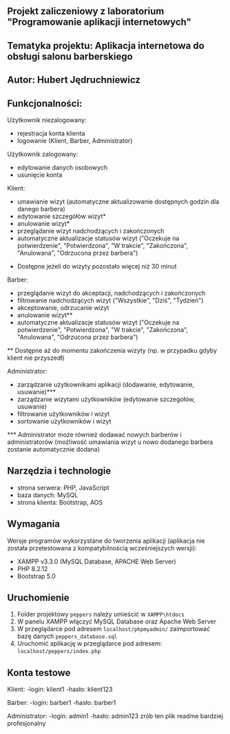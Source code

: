 ## Projekt zaliczeniowy z laboratorium "Programowanie aplikacji internetowych"

## Tematyka projektu: Aplikacja internetowa do obsługi salonu barberskiego

## Autor: Hubert Jędruchniewicz

## Funkcjonalności:

Użytkownik niezalogowany:
- rejestracja konta klienta
- logowanie (Klient, Barber, Administrator)

Użytkownik zalogowany:
- edytowanie danych osobowych
- usunięcie konta

Klient:
- umawianie wizyt (automatyczne aktualizowanie dostępnych godzin dla danego barbera)
- edytowanie szczegółów wizyt*
- anulowanie wizyt*
- przeglądanie wizyt nadchodzących i zakończonych
- automatyczne aktualizacje statusów wizyt ("Oczekuje na potwierdzenie", "Potwierdzona", "W trakcie", "Zakończona", "Anulowana", "Odrzucona przez barbera")

* Dostępne jeżeli do wizyty pozostało więcej niż 30 minut

Barber:
- przeglądanie wizyt do akceptacji, nadchodzących i zakończonych
- filtrowanie nadchodzących wizyt ("Wszystkie", "Dziś", "Tydzień")
- akceptowanie, odrzucanie wizyt
- anulowanie wizyt**
- automatyczne aktualizacje statusów wizyt ("Oczekuje na potwierdzenie", "Potwierdzona", "W trakcie", "Zakończona", "Anulowana", "Odrzucona przez barbera")

** Dostępne aż do momentu zakończenia wizyty (np. w przypadku gdyby klient nie przyszedł)

Administrator:

- zarządzanie użytkownikami aplikacji (dodawanie, edytowanie, usuwanie)***
- zarządzanie wizytami użytkowników (edytowanie szczegółów, usuwanie)
- filtrowanie użytkowników i wizyt
- sortowanie użytkowników i wizyt

*** Administrator może również dodawać nowych barberów i administratorów (możliwość umawiania wizyt u nowo dodanego barbera zostanie automatycznie dodana)

## Narzędzia i technologie
- strona serwera: PHP, JavaScript
- baza danych: MySQL
- strona klienta: Bootstrap, AOS

## Wymagania

Wersje programów wykorzystane do tworzenia aplikacji (aplikacja nie została przetestowana z kompatybilnością wcześniejszych wersji):
- XAMPP v3.3.0 (MySQL Database, APACHE Web Server)
- PHP 8.2.12
- Bootstrap 5.0

## Uruchomienie
1. Folder projektowy `peppers` należy umieścić w `XAMPP\htdocs`
2. W panelu XAMPP włączyć MySQL Database oraz Apache Web Server
3. W przeglądarce pod adresem `localhost/phpmyadmin/` zaimportować bazę danych `peppers_database.sql`
4. Uruchomić aplikację w przeglądarce pod adresem: `localhost/peppers/index.php`

## Konta testowe

Klient:
	-login: klient1
	-hasło: klient123

Barber:
	-login: barber1
	-hasło: barber1

Administrator:
	-login: admin1
	-hasło: admin123 zrób ten plik readme bardziej profesjonalny
